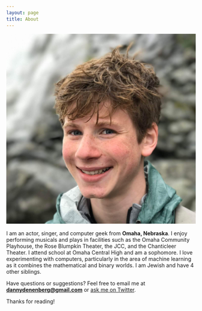 ```yaml
---
layout: page
title: About
---
```

<!-- REMEMBER:
Because we specified the title as 'About', the page.html in the layouts will portray the title at the top of the page as an h1 tag.
 -->

![Picture of Me](/assets/pictures/dannypic.JPG)

I am an actor, singer, and computer geek from **Omaha, Nebraska**. I enjoy performing musicals and plays in facilities such as the Omaha Community Playhouse, the Rose Blumpkin Theater, the JCC, and the Chanticleer Theater. I attend school at Omaha Central High and am a sophomore. I love experimenting with computers, particularly in the area of machine learning as it combines the mathematical and binary worlds. I am Jewish and have 4 other siblings.


<!-- Just for keepsakes
Here is an interesting photo taken of some of my family for an experiment my mother's friend was doing with old fashion photography.
![Old Fashion](/assets/pictures/OTHER-FAMILY-PICTURE.jpg)
-->


Have questions or suggestions? Feel free to email me at **dannydenenberg@gmail.com** or [ask me on Twitter](https://twitter.com/denenbergdanny).

Thanks for reading!
